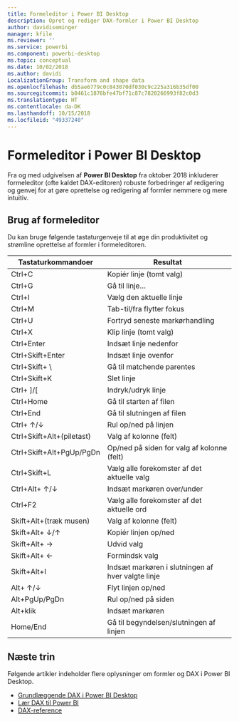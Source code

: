 ```yaml
---
title: Formeleditor i Power BI Desktop
description: Opret og rediger DAX-formler i Power BI Desktop
author: davidiseminger
manager: kfile
ms.reviewer: ''
ms.service: powerbi
ms.component: powerbi-desktop
ms.topic: conceptual
ms.date: 10/02/2018
ms.author: davidi
LocalizationGroup: Transform and shape data
ms.openlocfilehash: db5ae6779c0c843070df030c9c225a316b35df00
ms.sourcegitcommit: b8461c1876bfe47bf71c87c7820266993f82c0d3
ms.translationtype: HT
ms.contentlocale: da-DK
ms.lasthandoff: 10/15/2018
ms.locfileid: "49337240"
---
```

# <a name="formula-editor-in-power-bi-desktop"></a>Formeleditor i Power BI Desktop

Fra og med udgivelsen af **Power BI Desktop** fra oktober 2018 inkluderer formeleditor (ofte kaldet DAX-editoren) robuste forbedringer af redigering og genvej for at gøre oprettelse og redigering af formler nemmere og mere intuitiv. 

## <a name="using-the-formula-editor"></a>Brug af formeleditor

Du kan bruge følgende tastaturgenveje til at øge din produktivitet og strømline oprettelse af formler i formeleditoren.


|Tastaturkommandoer  |Resultat  |
|---------|---------|
|Ctrl+C  | Kopiér linje (tomt valg) |
|Ctrl+G  |Gå til linje… |
|Ctrl+I  |Vælg den aktuelle linje  |
|Ctrl+M  |Tab-til/fra flytter fokus |
|Ctrl+U  |Fortryd seneste markørhandling  |
|Ctrl+X   | Klip linje (tomt valg) |
|Ctrl+Enter  |Indsæt linje nedenfor  |
|Ctrl+Skift+Enter  |Indsæt linje ovenfor  |
|Ctrl+Skift+ \  |Gå til matchende parentes  |
|Ctrl+Skift+K  |Slet linje  |
|Ctrl+ ]/[  |Indryk/udryk linje  |
|Ctrl+Home  |Gå til starten af filen  |
|Ctrl+End  |Gå til slutningen af filen  |
|Ctrl+ ↑/↓   |Rul op/ned på linjen  |
|Ctrl+Skift+Alt+(piletast)  |Valg af kolonne (felt)  |
|Ctrl+Skift+Alt+PgUp/PgDn  |Op/ned på siden for valg af kolonne (felt) |
|Ctrl+Skift+L  |Vælg alle forekomster af det aktuelle valg |
|Ctrl+Alt+ ↑/↓  |Indsæt markøren over/under  |
|Ctrl+F2  |Vælg alle forekomster af det aktuelle ord | 
|Skift+Alt+(træk musen) |Valg af kolonne (felt)  |
|Skift+Alt+ ↓/↑  |Kopiér linjen op/ned  |
|Skift+Alt+ →  |Udvid valg  |
|Skift+Alt+ ←  |Formindsk valg |
|Skift+Alt+I  |Indsæt markøren i slutningen af hver valgte linje |
|Alt+ ↑/↓  | Flyt linjen op/ned |
|Alt+PgUp/PgDn  |Rul op/ned på siden  |
|Alt+klik  |Indsæt markøren  |
|Home/End  |Gå til begyndelsen/slutningen af linjen  |

## <a name="next-steps"></a>Næste trin

Følgende artikler indeholder flere oplysninger om formler og DAX i Power BI Desktop.

* [Grundlæggende DAX i Power BI Desktop](desktop-quickstart-learn-dax-basics.md)
* [Lær DAX til Power BI](https://docs.microsoft.com/power-bi/guided-learning/introductiontodax?tutorial-step=1)
* [DAX-reference](https://msdn.microsoft.com/query-bi/dax/data-analysis-expressions-dax-reference)

